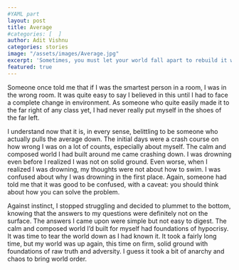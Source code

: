 ```yaml
---
#YAML part
layout: post
title: Average
#categories: [  ]
author: Adit Vishnu
categories: stories
image: "/assets/images/Average.jpg"
excerpt: 'Sometimes, you must let your world fall apart to rebuild it with truth.'
featured: true
---
```


Someone once told me that if I was the smartest person in a room, I was in the
wrong room. It was quite easy to say I believed in this until I had to face a complete
change in environment. As someone who quite easily made it to the far right of
any class yet, I had never really put myself in the shoes of the far left.

I understand now that it is, in every sense, belittling to be someone who actually
pulls the average down. The initial days were a crash course on how wrong I was
on a lot of counts, especially about myself. The calm and composed world I had
built around me came crashing down. I was drowning even before I realized I was
not on solid ground. Even worse, when I realized I was drowning, my thoughts
were not about how to swim. I was confused about why I was drowning in
the first place. Again, someone had told me that it was good to be confused,
with a caveat: you should think about how you can solve the problem.

Against instinct, I stopped struggling and decided to plummet to the
bottom, knowing that the answers to my questions were definitely
not on the surface. The answers I came upon were simple but
not easy to digest. The calm and composed world I’d built for
myself had foundations of hypocrisy. It was time to tear
the world down as I had known it. It took a fairly long
time, but my world was up again, this time on firm,
solid ground with foundations of raw truth and
adversity. I guess it took a bit of anarchy
and chaos to bring world order.

